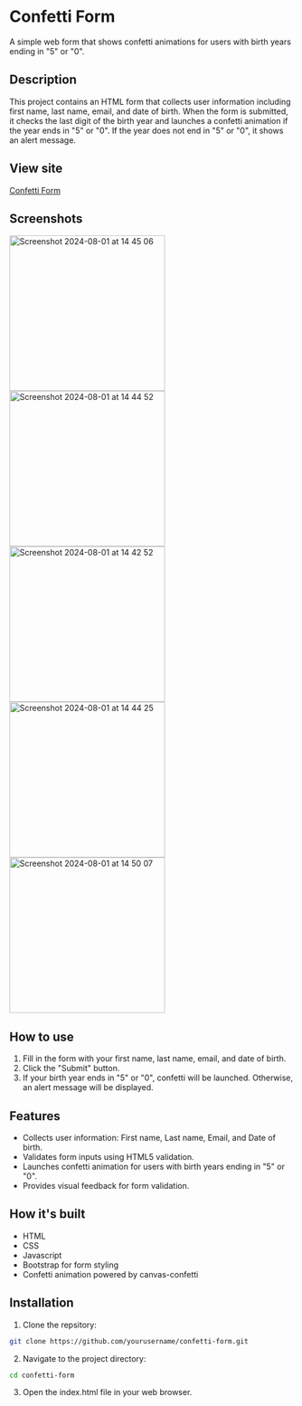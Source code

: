 # Confetti Form
A simple web form that shows confetti animations for users with birth years ending in "5" or "0".

## Description
This project contains an HTML form that collects user information including first name, last name, email, and date of birth. When the form is submitted, it checks the last digit of the birth year and launches a confetti animation if the year ends in "5" or "0". If the year does not end in "5" or "0", it shows an alert message.

## View site
[Confetti Form](https://kevasc.github.io/confetti-form/)

## Screenshots
<img width="275" alt="Screenshot 2024-08-01 at 14 45 06" src="https://github.com/user-attachments/assets/e964848b-1f2c-4187-beb9-04e3ac8e12c7">
<img width="275" alt="Screenshot 2024-08-01 at 14 44 52" src="https://github.com/user-attachments/assets/560dbd13-7e65-4314-867b-d16d360f4c92">
<img width="275" alt="Screenshot 2024-08-01 at 14 42 52" src="https://github.com/user-attachments/assets/af61a2a8-375e-40c1-841d-7731fd604402">
<img width="275" alt="Screenshot 2024-08-01 at 14 44 25" src="https://github.com/user-attachments/assets/cc658d82-c872-4bd2-8892-5b08c97b67f3">
<img width="275" alt="Screenshot 2024-08-01 at 14 50 07" src="https://github.com/user-attachments/assets/94560ea7-279c-4f01-acd2-829aa7efa58f">


## How to use
1. Fill in the form with your first name, last name, email, and date of birth.
2. Click the "Submit" button.
3. If your birth year ends in "5" or "0", confetti will be launched. Otherwise, an alert message will be displayed.
   
## Features
- Collects user information: First name, Last name, Email, and Date of birth.
- Validates form inputs using HTML5 validation.
- Launches confetti animation for users with birth years ending in "5" or "0".
- Provides visual feedback for form validation.

## How it's built
- HTML
- CSS
- Javascript
- Bootstrap for form styling
- Confetti animation powered by canvas-confetti

## Installation


1. Clone the repsitory:
```bash
git clone https://github.com/yourusername/confetti-form.git
```
2. Navigate to the project directory:
 ```bash
cd confetti-form
```
3. Open the index.html file in your web browser.

